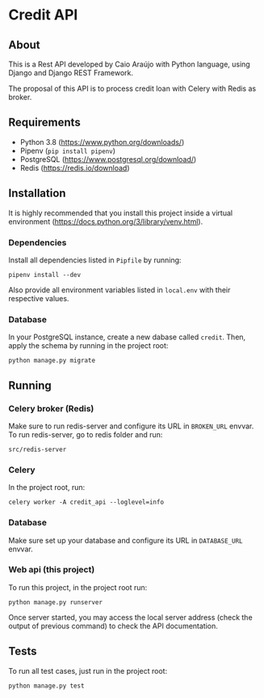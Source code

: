 # Credit API

## About

This is a Rest API developed by Caio Araújo with Python language, using Django and Django REST Framework.

The proposal of this API is to process credit loan with Celery with Redis as broker.

## Requirements
- Python 3.8 (https://www.python.org/downloads/)
- Pipenv (`pip install pipenv`)
- PostgreSQL (https://www.postgresql.org/download/)
- Redis (https://redis.io/download)

## Installation

It is highly recommended that you install this project inside a virtual environment (https://docs.python.org/3/library/venv.html).

### Dependencies
Install all dependencies listed in `Pipfile` by running:

`pipenv install --dev`

Also provide all environment variables listed in `local.env` with their respective values.

### Database
In your PostgreSQL instance, create a new dabase called `credit`. 
Then, apply the schema by running in the project root:

`python manage.py migrate`

## Running

### Celery broker (Redis)
Make sure to run redis-server and configure its URL in `BROKEN_URL` envvar.
To run redis-server, go to redis folder and run:

`src/redis-server`

### Celery
In the project root, run:

`celery worker -A credit_api --loglevel=info`

### Database
Make sure set up your database and configure its URL in `DATABASE_URL` envvar.

### Web api (this project)

To run this project, in the project root run:

`python manage.py runserver`

Once server started, you may access the local server address (check the output of previous command) to check the API documentation.

## Tests
To run all test cases, just run in the project root:

`python manage.py test`
